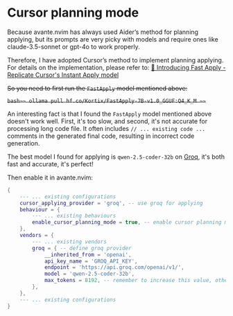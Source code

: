 Cursor planning mode
====================

Because avante.nvim has always used Aider’s method for planning applying, but its prompts are very picky with models and require ones like claude-3.5-sonnet or gpt-4o to work properly.

Therefore, I have adopted Cursor’s method to implement planning applying. For details on the implementation, please refer to: [🚀 Introducing Fast Apply - Replicate Cursor's Instant Apply model](https://www.reddit.com/r/LocalLLaMA/comments/1ga25gj/introducing_fast_apply_replicate_cursors_instant/)

~~So you need to first run the `FastApply` model mentioned above:~~

~~```bash~~
ollama pull hf.co/Kortix/FastApply-7B-v1.0_GGUF:Q4_K_M
~~```~~

An interesting fact is that I found the `FastApply` model mentioned above doesn't work well. First, it's too slow, and second, it's not accurate for processing long code file. It often includes `// ... existing code ...` comments in the generated final code, resulting in incorrect code generation.

The best model I found for applying is `qwen-2.5-coder-32b` on [Groq](https://console.groq.com/playground), it's both fast and accurate, it's perfect!

Then enable it in avante.nvim:

```lua
{
    --- ... existing configurations
    cursor_applying_provider = 'groq', -- use groq for applying
    behaviour = {
        --- ... existing behaviours
        enable_cursor_planning_mode = true, -- enable cursor planning mode!
    },
    vendors = {
        --- ... existing vendors
        groq = { -- define groq provider
            __inherited_from = 'openai',
            api_key_name = 'GROQ_API_KEY',
            endpoint = 'https://api.groq.com/openai/v1/',
            model = 'qwen-2.5-coder-32b',
            max_tokens = 8192, -- remember to increase this value, otherwise it will stop generating halfway
        },
    },
    --- ... existing configurations
}
```
